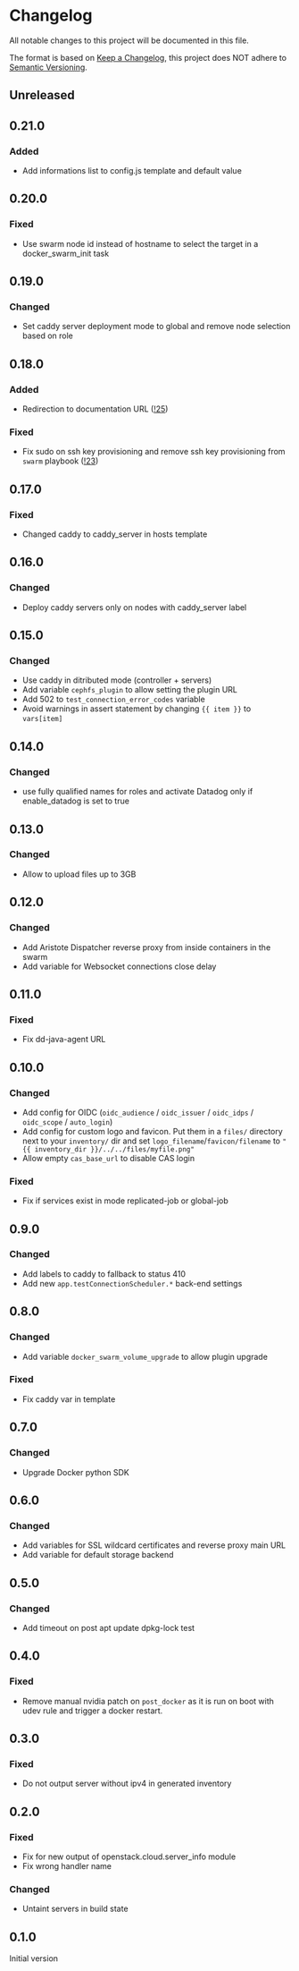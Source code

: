 # Changelog
All notable changes to this project will be documented in this file.

The format is based on [Keep a Changelog](https://keepachangelog.com/en/1.0.0/),
this project does NOT adhere to [Semantic Versioning](https://semver.org/spec/v2.0.0.html).

## Unreleased

## 0.21.0
### Added
- Add informations list to config.js template and default value

## 0.20.0
### Fixed
- Use swarm node id instead of hostname to select the target in a docker_swarm_init task

## 0.19.0
### Changed
- Set caddy server deployment mode to global and remove node selection based on role

## 0.18.0
### Added
- Redirection to documentation URL ([!25](https://github.com/CentraleSupelec/mydocker-ansible-collection/pull/25))

### Fixed
- Fix sudo on ssh key provisioning and remove ssh key provisioning from `swarm` playbook ([!23](https://github.com/CentraleSupelec/mydocker-ansible-collection/pull/23))

## 0.17.0
### Fixed
- Changed caddy to caddy_server in hosts template

## 0.16.0
### Changed
- Deploy caddy servers only on nodes with caddy_server label

## 0.15.0
### Changed
- Use caddy in ditributed mode (controller + servers)
- Add variable `cephfs_plugin` to allow setting the plugin URL
- Add 502 to `test_connection_error_codes` variable
- Avoid warnings in assert statement by changing `{{ item }}` to `vars[item]` 

## 0.14.0
### Changed
- use fully qualified names for roles and activate Datadog only if enable_datadog is set to true

## 0.13.0
### Changed
- Allow to upload files up to 3GB

## 0.12.0
### Changed
- Add Aristote Dispatcher reverse proxy from inside containers in the swarm
- Add variable for Websocket connections close delay

## 0.11.0
### Fixed
- Fix dd-java-agent URL

## 0.10.0
### Changed
- Add config for OIDC (`oidc_audience` / `oidc_issuer` / `oidc_idps` / `oidc_scope` / `auto_login`)
- Add config for custom logo and favicon. Put them in a `files/` directory next to your `inventory/` dir and set `logo_filename`/`favicon/filename` to `"{{ inventory_dir }}/../../files/myfile.png"`
- Allow empty `cas_base_url` to disable CAS login

### Fixed
- Fix if services exist in mode replicated-job or global-job

## 0.9.0
### Changed
- Add labels to caddy to fallback to status 410
- Add new `app.testConnectionScheduler.*` back-end settings

## 0.8.0
### Changed
- Add variable `docker_swarm_volume_upgrade` to allow plugin upgrade
### Fixed
- Fix caddy var in template

## 0.7.0
### Changed
- Upgrade Docker python SDK

## 0.6.0
### Changed
- Add variables for SSL wildcard certificates and reverse proxy main URL
- Add variable for default storage backend

## 0.5.0
### Changed
- Add timeout on post apt update dpkg-lock test

## 0.4.0
### Fixed
- Remove manual nvidia patch on `post_docker` as it is run on boot with udev rule and trigger a docker restart.

## 0.3.0
### Fixed
- Do not output server without ipv4 in generated inventory

## 0.2.0
### Fixed
- Fix for new output of openstack.cloud.server_info module
- Fix wrong handler name
### Changed
- Untaint servers in build state

## 0.1.0
Initial version
